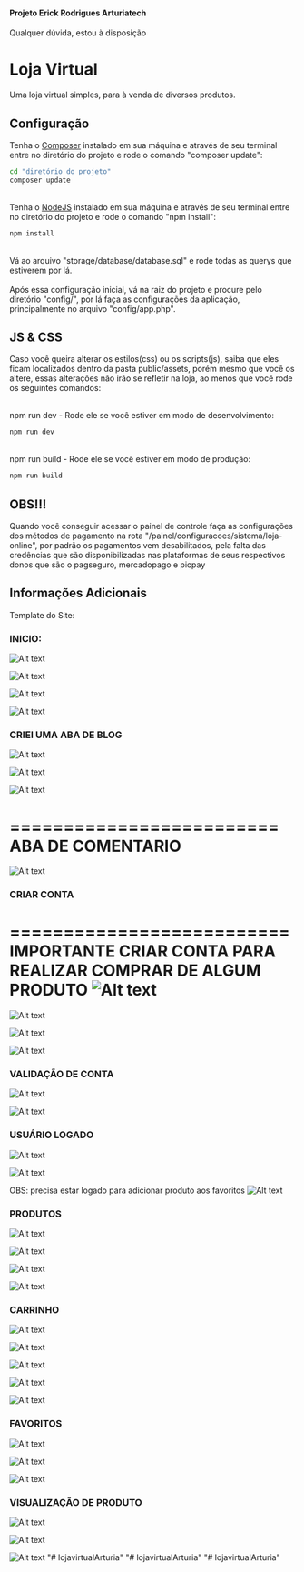 #### Projeto Erick Rodrigues Arturiatech
Qualquer dúvida, estou à disposição

# Loja Virtual
Uma loja virtual simples, para à venda de diversos produtos.
## Configuração
Tenha o [Composer](https://getcomposer.org/) instalado em sua máquina e através de seu terminal entre no diretório do projeto e rode o comando "composer update":
```sh
cd "diretório do projeto"
composer update
```
<br>Tenha o [NodeJS](https://nodejs.org/en) instalado em sua máquina e através de seu terminal entre no diretório do projeto e rode o comando "npm install":
```sh
npm install
```
<br>Vá ao arquivo "storage/database/database.sql" e rode todas as querys que estiverem por lá.<br><br>
Após essa configuração inicial, vá na raiz do projeto e procure pelo diretório "config/", por lá faça as configurações da aplicação, principalmente no arquivo "config/app.php".

## JS & CSS
Caso você queira alterar os estilos(css) ou os scripts(js), saiba que eles ficam localizados dentro da pasta public/assets, porém mesmo que você os altere, essas alterações não irão se refletir na loja, ao menos que você rode os seguintes comandos:

<br>npm run dev - Rode ele se você estiver em modo de desenvolvimento:
```sh
npm run dev
```

<br>npm run build - Rode ele se você estiver em modo de produção:
```sh
npm run build
```

## OBS!!!
Quando você conseguir acessar o painel de controle faça as configurações dos métodos de pagamento na rota "/painel/configuracoes/sistema/loja-online", por padrão os pagamentos vem desabilitados, pela falta das credências que são disponibilizadas nas plataformas de seus respectivos donos que são o pagseguro, mercadopago e picpay

## Informações Adicionais

Template do Site:

### INICIO:

![Alt text](Prints/Inicio.png)

![Alt text](Prints/Inicio2.png)

![Alt text](Prints/inicio3.png)

![Alt text](<Prints/Direitos Autorais.png>)
<br>

### CRIEI UMA ABA DE BLOG
![Alt text](Prints/Blog.png)



![Alt text](Prints/Blog1.png)

![Alt text](Prints/blog2.png)


=========================
ABA DE COMENTARIO
==========================


![Alt text](Prints/blogcomida.png)

### CRIAR CONTA
==========================
IMPORTANTE CRIAR CONTA PARA REALIZAR COMPRAR DE ALGUM PRODUTO
![Alt text](<Prints/Frete gratis, precisa esta logado.png>)
==========================
![Alt text](<Prints/Prints/Criar conta.png>)

![Alt text](<Prints/Cadastro Tela de login.png>)

![Alt text](<Prints/Cadastro tela de login 2.png>)


### VALIDAÇÃO DE CONTA

![Alt text](<Prints/TIREI A VALIDAÇÃO.png>)

![Alt text](<Prints/VALIDAÇÃO TIRADA-1.png>)


### USUÁRIO LOGADO

![Alt text](<Prints/Usuario logado.png>)

![Alt text](<Prints/Usuario logado2.png>)

OBS: precisa estar logado para adicionar produto aos favoritos
![Alt text](<Prints/Frete gratis, precisa esta logado-1.png>)

### PRODUTOS

![Alt text](Prints/Produto.png)

![Alt text](Prints/produto1.png)

![Alt text](Prints/produto2.png)

![Alt text](Prints/Produtos3.png)

### CARRINHO

![Alt text](Prints/CARRINHO.png)

![Alt text](<Prints/Carrinho cheio com amei.png>)

![Alt text](<Prints/Produtos no carrinhos.png>)

![Alt text](<Prints/Produtos no carrinhos2.png>)

![Alt text](<Prints/Produtos no carrinhos3.png>)

### FAVORITOS

![Alt text](<Prints/Produto adicionado a gostei.png>)

![Alt text](Prints/Favoritos.png)

![Alt text](<Prints/Favoritos 2.png>)

### VISUALIZAÇÃO DE PRODUTO

![Alt text](<Prints/Visualizar Produto.png>)

![Alt text](<Prints/Visualizar 2.png>)

![Alt text](<Prints/Visualizar 3.png>)
"# lojavirtualArturia"  "# lojavirtualArturia"
"# lojavirtualArturia"
